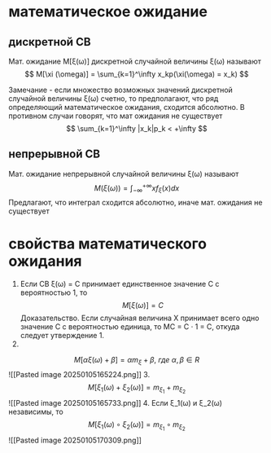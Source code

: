 # математическое ожидание
## дискретной СВ
Мат. ожидание M[ξ(ω)] дискретной случайной величины ξ(ω) называют 
$$
M[\xi (\omega)] = \sum_{k=1}^\infty x_kp(\xi(\omega) = x_k)
$$

Замечание - если множество возможных значений дискретной случайной величины ξ(ω) счетно, то предполагают, что ряд определяющий математическое ожидания, сходится абсолютно. В противном случаи говорят, что мат ожидания не существует 
$$
\sum_{k=1}^\infty |x_k|p_k < +\infty
$$
## непрерывной СВ 
Мат. ожидание непрерывной случайной величины ξ(ω) называют 
$$
M(\xi(\omega)) = \int_{-\infty}^{+\infty} x f_{\xi} (x)dx
$$
Предлагают, что интеграл сходится абсолютно, иначе мат. ожидания не существует 
# свойства математического ожидания
1. Если СВ ξ(ω) = C принимает единственное значение C с вероятностью 1, то 
$$
   M[\xi(\omega)] = C
$$
Доказательство. Если случайная величина X принимает всего одно значение C с вероятностью единица, то MC = C · 1 = C, откуда следует утверждение 1.
2. 
$$
   M[\alpha \xi(\omega)+\beta] = \alpha m_{\xi} + \beta, \ где \ \alpha,\beta \in R
$$
![[Pasted image 20250105165224.png]]
3. 
$$
   M[\xi_1(\omega)+\xi_2(\omega)] =m_{\xi_1}+m_{\xi_2}
$$
![[Pasted image 20250105165733.png]]
4. Если ξ_1(ω) и ξ_2(ω) независимы, то 
$$
   M[\xi_1(\omega)\circ\xi_2(\omega)] = m_{\xi_1}\circ m_{\xi_2}
$$
![[Pasted image 20250105170309.png]]
